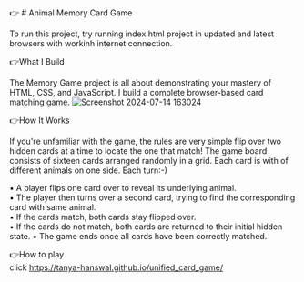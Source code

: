 👉 # Animal Memory Card Game 

To run this project, try running index.html project in updated and latest browsers with workinh internet connection.

👉What I Build

The Memory Game project is all about demonstrating your mastery of HTML, CSS, and JavaScript. I build a complete browser-based card matching game.
![Screenshot 2024-07-14 163024](https://github.com/user-attachments/assets/cb20faa6-bf81-4a49-96e8-43362c22acfe)

👉How It Works

If you're unfamiliar with the game, the rules are very simple flip over two hidden cards at a time to locate the one that match! The game board consists of sixteen cards arranged randomly in a grid.
 Each card is with of different animals on one side. Each turn:-) 
 
 ▪ A player flips one card over to reveal its underlying animal. <br>
 ▪ The player then turns over a second card, trying to find the corresponding card with same animal. <br>
 ▪ If the cards match, both cards stay flipped over. <br>
 ▪ If the cards do not match, both cards are returned to their initial hidden state.
 ▪ The game ends once all cards have been correctly matched. 

 👉How to play <br>
 click  https://tanya-hanswal.github.io/unified_card_game/
